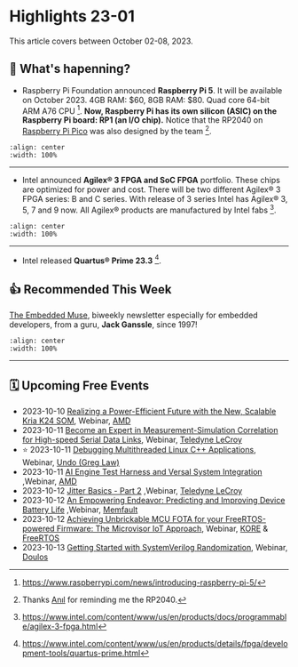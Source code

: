 # Highlights 23-01

This article covers between October 02-08, 2023.

## 📰 What's hapenning?

- Raspberry Pi Foundation announced **Raspberry Pi 5**. It will be available on
  October 2023. 4GB RAM: $60, 8GB RAM: $80. Quad core 64-bit ARM A76 CPU [^1f].
  **Now, Raspberry Pi has its own silicon (ASIC) on the
  Raspberry Pi board: RP1 (an I/O chip).** Notice that the RP2040 on
  [Raspberry Pi Pico](https://www.raspberrypi.com/products/raspberry-pi-pico/)
  was also designed by the team [^4f].

```{youtube} oo5wb4LDWW4
:align: center
:width: 100%
```

---

- Intel announced **Agilex® 3 FPGA and SoC FPGA** portfolio. These chips are optimized
  for power and cost. There will be two different Agilex® 3 FPGA series: B and C
  series. With release of 3 series Intel has Agilex® 3, 5, 7 and 9
  now. All Agilex® products are manufactured by Intel fabs [^2f].

```{youtube} uXQ275gqFOI
:align: center
:width: 100%
```

---

- Intel released **Quartus® Prime 23.3** [^3f].

## 👍 Recommended This Week

[The Embedded Muse](http://www.ganssle.com/tem-subunsub.html), biweekly
newsletter especially for embedded developers, from a guru, **Jack Ganssle**,
since 1997!

```{youtube} 1apCAzCTZdQ
:align: center
:width: 100%
```

---

## 🗓️ Upcoming Free Events

- 2023-10-10 [Realizing a Power-Efficient Future with the New, Scalable Kria K24
  SOM](https://webinar.amd.com/Introducing-Kria-K24-SOM/en?utm_source=alperyazarcom&utm_medium=web&utm_campaign=events),
  Webinar,
  [AMD](https://www.amd.com/?utm_source=alperyazarcom&utm_medium=web&utm_campaign=events)
- 2023-10-11 [Become an Expert in Measurement-Simulation Correlation for
  High-speed Serial Data
  Links](https://go.teledynelecroy.com/l/48392/2023-08-29/8nx71y?utm_source=alperyazarcom&utm_medium=web&utm_campaign=events),
  Webinar, [Teledyne
  LeCroy](https://www.teledynelecroy.com/?utm_source=alperyazarcom&utm_medium=web&utm_campaign=events)
- ⭐ 2023-10-11 [Debugging Multithreaded Linux C++ Applications](https://info.undo.io/en/debugging-multithreaded-cplusplus-applications-crash-course?utm_source=alperyazarcom&utm_medium=web&utm_campaign=events),  
  Webinar, [Undo (Greg Law)](https://undo.io/?utm_source=alperyazarcom&utm_medium=web&utm_campaign=events)
- 2023-10-11 [AI Engine Test Harness and Versal System Integration](https://webinar.amd.com/2023-Vitis-Developer-Series/en/registration?utm_source=alperyazarcom&utm_medium=web&utm_campaign=events)
  ,Webinar, [AMD](https://www.amd.com/?utm_source=alperyazarcom&utm_medium=web&utm_campaign=events)
- 2023-10-12 [Jitter Basics - Part 2](https://go.teledynelecroy.com/l/48392/2023-08-29/8nx6yy?utm_source=alperyazarcom&utm_medium=web&utm_campaign=events)
  ,Webinar, [Teledyne LeCroy](https://www.teledynelecroy.com/?utm_source=alperyazarcom&utm_medium=web&utm_campaign=events)
- 2023-10-12 [An Empowering Endeavor: Predicting and Improving Device Battery Life](https://go.memfault.com/predicting-improving-device-battery-life?utm_source=alperyazarcom&utm_medium=web&utm_campaign=events)
  ,Webinar, [Memfault](https://memfault.com/?utm_source=alperyazarcom&utm_medium=web&utm_campaign=events)
- 2023-10-12 [Achieving Unbrickable MCU FOTA for your FreeRTOS-powered Firmware: The Microvisor IoT Approach](https://register.gotowebinar.com/register/4896989928321890400?utm_source=alperyazarcom&utm_medium=web&utm_campaign=events), Webinar, [KORE](https://www.korewireless.com/?utm_source=alperyazarcom&utm_medium=web&utm_campaign=events) & [FreeRTOS](https://www.freertos.org/?utm_source=alperyazarcom&utm_medium=web&utm_campaign=events)
- 2023-10-13 [Getting Started with SystemVerilog Randomization](https://www.doulos.com/webinars/getting-started-with-systemverilog-randomization/), Webinar, [Doulos](https://www.doulos.com/)

[^1f]: <https://www.raspberrypi.com/news/introducing-raspberry-pi-5/>
[^2f]: <https://www.intel.com/content/www/us/en/products/docs/programmable/agilex-3-fpga.html>
[^3f]: <https://www.intel.com/content/www/us/en/products/details/fpga/development-tools/quartus-prime.html>
[^4f]: Thanks [Anıl](https://www.linkedin.com/in/aniltirli) for reminding me the RP2040.
